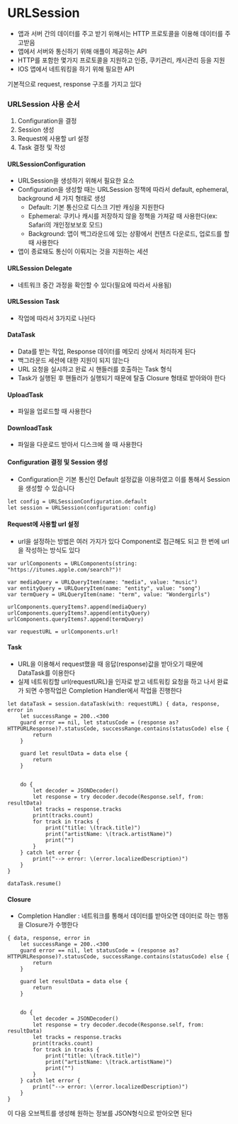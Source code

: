 # URLSession 
- 앱과 서버 간의 데이터를 주고 받기 위해서는 HTTP 프로토콜을 이용해 데이터를 주고받음
- 앱에서 서버와 통신하기 위해 애플이 제공하는 API
- HTTP를 포함한 몇가지 프로토콜을 지원하고 인증, 쿠키관리, 캐시관리 등을 지원
- IOS 앱에서 네트워킹을 하기 위해 필요한 API

기본적으로 request, response 구조를 가지고 있다

### URLSession 사용 순서
1. Configuration을 결정
2. Session 생성
3. Request에 사용할 url 설정
4. Task 결정 및 작성

#### URLSessionConfiguration
- URLSession을 생성하기 위해서 필요한 요소
- Configuration을 생성할 때는 URLSession 정책에 따라서 default, ephemeral, background 세 가지 형태로 생성
    - Default: 기본 통신으로 디스크 기반 캐싱을 지원한다
    - Ephemeral: 쿠키나 캐시를 저장하지 않을 정책을 가져갈 때 사용한다(ex: Safari의 개인정보보호 모드)
    - Background: 앱이 백그라운드에 있는 상황에서 컨텐츠 다운로드, 업로드를 할 때 사용한다
-  앱이 종료돼도 통신이 이뤄지는 것을 지원하는 세션

#### URLSession Delegate
- 네트워크 중간 과정을 확인할 수 있다(필요에 따라서 사용됨)

#### URLSession Task
- 작업에 따라서 3가지로 나뉜다

#### DataTask
- Data를 받는 작업, Response 데이터를 메모리 상에서 처리하게 된다
- 백그라운드 세션에 대한 지원이 되지 않는다
- URL 요청을 실시하고 완료 시 핸들러를 호출하는 Task 형식
- Task가 실행된 후 핸들러가 실행되기 때문에 탈출 Closure 형태로 받아와야 한다

#### UploadTask
- 파일을 업로드할 때 사용한다

#### DownloadTask
- 파일을 다운로드 받아서 디스크에 쓸 때 사용한다

#### Configuration 결정 및 Session 생성
- Configuration은 기본 통신인 Default 설정값을 이용하였고 이를 통해서 Session을 생성할 수 있습니다
```
let config = URLSessionConfiguration.default
let session = URLSession(configuration: config)
```

#### Request에 사용할 url 설정
- url을 설정하는 방법은 여러 가지가 있다 Component로 접근해도 되고 한 번에 url을 작성하는 방식도 있다

```
var urlComponents = URLComponents(string: "https://itunes.apple.com/search?")!

var mediaQuery = URLQueryItem(name: "media", value: "music")
var entityQuery = URLQueryItem(name: "entity", value: "song")
var termQuery = URLQueryItem(name: "term", value: "Wondergirls")

urlComponents.queryItems?.append(mediaQuery)
urlComponents.queryItems?.append(entityQuery)
urlComponents.queryItems?.append(termQuery)

var requestURL = urlComponents.url!
```

#### Task 
- URL을 이용해서 request했을 때 응답(response)값을 받아오기 때문에 DataTask를 이용한다
- 실제 네트워킹할 url(requestURL)을 인자로 받고 네트워킹 요청을 하고 나서 완료가 되면 수행작업은 Completion Handler에서 작업을 진행한다

```
let dataTask = session.dataTask(with: requestURL) { data, response, error in
    let successRange = 200..<300
    guard error == nil, let statusCode = (response as? HTTPURLResponse)?.statusCode, successRange.contains(statusCode) else {
        return
    }
    
    guard let resultData = data else {
        return
    }
    
    
    do {
        let decoder = JSONDecoder()
        let response = try decoder.decode(Response.self, from: resultData)
        let tracks = response.tracks
        print(tracks.count)
        for track in tracks {
            print("title: \(track.title)")
            print("artistName: \(track.artistName)")
            print("")
        }
    } catch let error {
        print("--> error: \(error.localizedDescription)")
    }
}

dataTask.resume()

```

#### Closure
- Completion Handler : 네트워크를 통해서 데이터를 받아오면 데이터로 하는 행동을 Closure가 수행한다

```
{ data, response, error in
    let successRange = 200..<300
    guard error == nil, let statusCode = (response as? HTTPURLResponse)?.statusCode, successRange.contains(statusCode) else {
        return
    }
    
    guard let resultData = data else {
        return
    }
    
    
    do {
        let decoder = JSONDecoder()
        let response = try decoder.decode(Response.self, from: resultData)
        let tracks = response.tracks
        print(tracks.count)
        for track in tracks {
            print("title: \(track.title)")
            print("artistName: \(track.artistName)")
            print("")
        }
    } catch let error {
        print("--> error: \(error.localizedDescription)")
    }
}

```

이 다음 오브젝트를 생성해 원하는 정보를 JSON형식으로 받아오면 된다